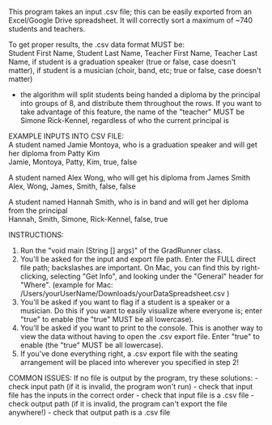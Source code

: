 This program takes an input .csv file; this can be easily exported from an Excel/Google Drive spreadsheet.
It will correctly sort a maximum of ~740 students and teachers.

To get proper results, the .csv data format MUST be:               
Student First Name, Student Last Name, Teacher First Name, Teacher Last Name, if student is a graduation speaker (true or false, case doesn't matter), if student is a musician (choir, band, etc; true or false, case doesn't matter)                                                                               
* the algorithm will split students being handed a diploma by the principal into groups of 8, and distribute them throughout the rows. If you want to take advantage of this feature, the name of the "teacher" MUST be Simone Rick-Kennel, regardless of who the current principal is
                                                                                        
EXAMPLE INPUTS INTO CSV FILE:                                                                                  
A student named Jamie Montoya, who is a graduation speaker and will get her diploma from Patty Kim                                                                                  
Jamie, Montoya, Patty, Kim, true,  false                                                                                       

A student named Alex Wong, who will get his diploma from James Smith                                                                                 
Alex,  Wong,    James,   Smith,  false, false  

A student named Hannah Smith, who is in band and will get her diploma from the principal                                                                                
Hannah,  Smith,   Simone,   Rick-Kennel,  false, true

INSTRUCTIONS:
  1. Run the "void main (String [] args)" of the GradRunner class.
  2. You'll be asked for the input and export file path. Enter the FULL direct file path; backslashes are important. On Mac, you can find this by right-clicking, selecting "Get Info", and looking under the "General" header for "Where".
        (example for Mac: /Users/yourUserName/Downloads/yourDataSpreadsheet.csv )
  3. You'll be asked if you want to flag if a student is a speaker or a musician. Do this if you want to easily visualize where everyone is; enter "true" to enable (the "true" MUST be all lowercase).
  4. You'll be asked if you want to print to the console. This is another way to view the data without having to open the .csv export file. Enter "true" to enable (the "true" MUST be all lowercase).
  5. If you've done everything right, a .csv export file with the seating arrangement will be placed into wherever you specified in step 2!

COMMON ISSUES:
  If no file is output by the program, try these solutions:
    - check input path (if it is invalid, the program won't run)
    - check that input file has the inputs in the correct order
    - check that input file is a .csv file
    - check output path (if it is invalid, the program can't export the file anywhere!)
    - check that output path is a .csv file